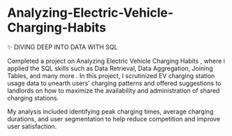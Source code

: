 # Analyzing-Electric-Vehicle-Charging-Habits
✨ DIVING DEEP INTO DATA WITH SQL

Completed a project on Analyzing Electric Vehicle Charging Habits , where i applied the SQL  skills such as Data Retrieval, Data Aggregation, Joining Tables, and many more . In this project, I scrutinized EV charging station usage data to unearth users’ charging patterns and offered suggestions to landlords on how to maximize the availability and administration of shared charging stations.

My analysis included identifying peak charging times, average charging durations, and user segmentation to help reduce competition and improve user satisfaction.



